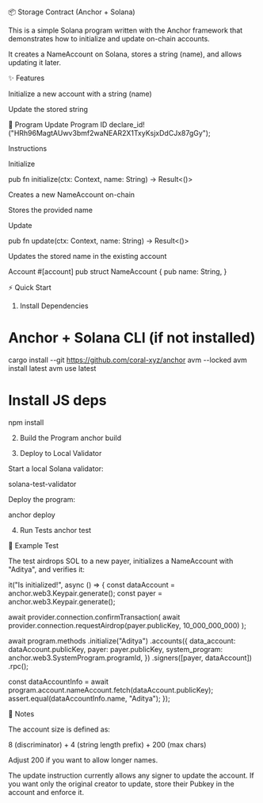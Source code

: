 📦 Storage Contract (Anchor + Solana)

This is a simple Solana program written with the Anchor framework
 that demonstrates how to initialize and update on-chain accounts.

It creates a NameAccount on Solana, stores a string (name), and allows updating it later.

✨ Features

Initialize a new account with a string (name)

Update the stored string


📂 Program Update
Program ID
declare_id!("HRh96MagtAUwv3bmf2waNEAR2X1TxyKsjxDdCJx87gGy");

Instructions

Initialize

pub fn initialize(ctx: Context<Initialize>, name: String) -> Result<()>


Creates a new NameAccount on-chain

Stores the provided name

Update

pub fn update(ctx: Context<Update>, name: String) -> Result<()>


Updates the stored name in the existing account

Account
#[account]
pub struct NameAccount {
    pub name: String,
}

⚡ Quick Start
1. Install Dependencies
# Anchor + Solana CLI (if not installed)
cargo install --git https://github.com/coral-xyz/anchor avm --locked
avm install latest
avm use latest

# Install JS deps
npm install

2. Build the Program
anchor build

3. Deploy to Local Validator

Start a local Solana validator:

solana-test-validator


Deploy the program:

anchor deploy

4. Run Tests
anchor test

🧪 Example Test

The test airdrops SOL to a new payer, initializes a NameAccount with "Aditya", and verifies it:

it("Is initialized!", async () => {
  const dataAccount = anchor.web3.Keypair.generate();
  const payer = anchor.web3.Keypair.generate();

  await provider.connection.confirmTransaction(
    await provider.connection.requestAirdrop(payer.publicKey, 10_000_000_000)
  );

  await program.methods
    .initialize("Aditya")
    .accounts({
      data_account: dataAccount.publicKey,
      payer: payer.publicKey,
      system_program: anchor.web3.SystemProgram.programId,
    })
    .signers([payer, dataAccount])
    .rpc();

  const dataAccountInfo = await program.account.nameAccount.fetch(dataAccount.publicKey);
  assert.equal(dataAccountInfo.name, "Aditya");
});

📌 Notes

The account size is defined as:

8 (discriminator) + 4 (string length prefix) + 200 (max chars)


Adjust 200 if you want to allow longer names.

The update instruction currently allows any signer to update the account.
If you want only the original creator to update, store their Pubkey in the account and enforce it.
